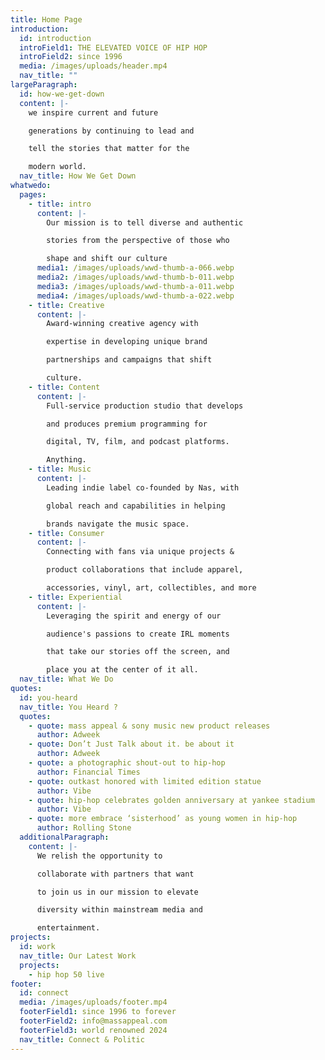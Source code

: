 ```yaml
---
title: Home Page
introduction:
  id: introduction
  introField1: THE ELEVATED VOICE OF HIP HOP
  introField2: since 1996
  media: /images/uploads/header.mp4
  nav_title: ""
largeParagraph:
  id: how-we-get-down
  content: |-
    we inspire current and future

    generations by continuing to lead and

    tell the stories that matter for the

    modern world.
  nav_title: How We Get Down
whatwedo:
  pages:
    - title: intro
      content: |-
        Our mission is to tell diverse and authentic

        stories from the perspective of those who

        shape and shift our culture
      media1: /images/uploads/wwd-thumb-a-066.webp
      media2: /images/uploads/wwd-thumb-b-011.webp
      media3: /images/uploads/wwd-thumb-a-011.webp
      media4: /images/uploads/wwd-thumb-a-022.webp
    - title: Creative
      content: |-
        Award-winning creative agency with 

        expertise in developing unique brand 

        partnerships and campaigns that shift 

        culture.
    - title: Content
      content: |-
        Full-service production studio that develops 

        and produces premium programming for 

        digital, TV, film, and podcast platforms. 

        Anything.
    - title: Music
      content: |-
        Leading indie label co-founded by Nas, with 

        global reach and capabilities in helping 

        brands navigate the music space.
    - title: Consumer
      content: |-
        Connecting with fans via unique projects & 

        product collaborations that include apparel, 

        accessories, vinyl, art, collectibles, and more
    - title: Experiential
      content: |-
        Leveraging the spirit and energy of our 

        audience's passions to create IRL moments 

        that take our stories off the screen, and 

        place you at the center of it all.
  nav_title: What We Do
quotes:
  id: you-heard
  nav_title: You Heard ?
  quotes:
    - quote: mass appeal & sony music new product releases
      author: Adweek
    - quote: Don’t Just Talk about it. be about it
      author: Adweek
    - quote: a photographic shout-out to hip-hop
      author: Financial Times
    - quote: outkast honored with limited edition statue
      author: Vibe
    - quote: hip-hop celebrates golden anniversary at yankee stadium
      author: Vibe
    - quote: more embrace ‘sisterhood’ as young women in hip-hop
      author: Rolling Stone
  additionalParagraph:
    content: |-
      We relish the opportunity to

      collaborate with partners that want

      to join us in our mission to elevate

      diversity within mainstream media and

      entertainment.
projects:
  id: work
  nav_title: Our Latest Work
  projects:
    - hip hop 50 live
footer:
  id: connect
  media: /images/uploads/footer.mp4
  footerField1: since 1996 to forever
  footerField2: info@massappeal.com
  footerField3: world renowned 2024
  nav_title: Connect & Politic
---
```

